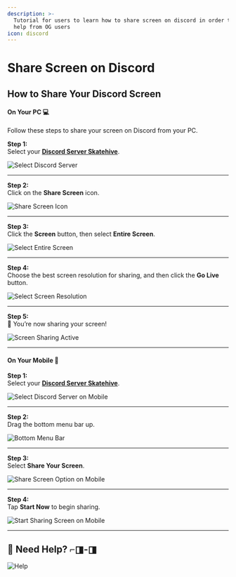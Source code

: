 ```yaml
---
description: >-
  Tutorial for users to learn how to share screen on discord in order to ask
  help from OG users
icon: discord
---
```


# Share Screen on Discord

## How to Share Your Discord Screen

#### **On Your PC** 💻

Follow these steps to share your screen on Discord from your PC.

**Step 1:**\
Select your [**Discord Server Skatehive**](https://discord.gg/R4s2ykDN).

![Select Discord Server](https://hackmd.io/_uploads/SkscTAFLA.png)

***

**Step 2:**\
Click on the **Share Screen** icon.

![Share Screen Icon](https://hackmd.io/_uploads/rkgRRRY8R.png)

***

**Step 3:**\
Click the **Screen** button, then select **Entire Screen**.

![Select Entire Screen](https://hackmd.io/_uploads/BJ40ek58A.png)

***

**Step 4:**\
Choose the best screen resolution for sharing, and then click the **Go Live** button.

![Select Screen Resolution](https://hackmd.io/_uploads/Sku6fk5UR.png)

***

**Step 5:**\
🎉 You’re now sharing your screen!

![Screen Sharing Active](https://hackmd.io/_uploads/H1XcXyc8A.png)

***

#### **On Your Mobile** 📱

**Step 1:**\
Select your [**Discord Server Skatehive**](https://discord.gg/R4s2ykDN).

![Select Discord Server on Mobile](https://hackmd.io/_uploads/SJjhGQ9UC.jpg)

***

**Step 2:**\
Drag the bottom menu bar up.

![Bottom Menu Bar](https://hackmd.io/_uploads/HkHtmX58C.jpg)

***

**Step 3:**\
Select **Share Your Screen**.

![Share Screen Option on Mobile](https://hackmd.io/_uploads/H1kWHQqLA.jpg)

***

**Step 4:**\
Tap **Start Now** to begin sharing.

![Start Sharing Screen on Mobile](https://hackmd.io/_uploads/ryWj8QqU0.jpg)

***

## 🎉 Need Help? ⌐◨-◨

![Help](https://hackmd.io/_uploads/r1uA0QcI0.gif)
